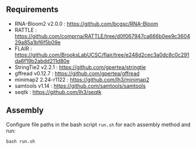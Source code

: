 
## Requirements

* RNA-Bloom2 v2.0.0 : https://github.com/bcgsc/RNA-Bloom
* RATTLE : https://github.com/comprna/RATTLE/tree/d0f067947ca666b0ee9c360429a85a1bf6f5b09e
* FLAIR : https://github.com/BrooksLabUCSC/flair/tree/e248d2cec3a0dc8c0c291da6f19b2abdd211d80e
* StringTie2 v2.2.1 : https://github.com/gpertea/stringtie
* gffread v0.12.7 : https://github.com/gpertea/gffread
* minimap2 2.24-r1122 : https://github.com/lh3/minimap2
* samtools v1.14 : https://github.com/samtools/samtools
* seqtk : https://github.com/lh3/seqtk

## Assembly

Configure file paths in the bash script `run.sh` for each assembly method and run:

```
bash run.sh
```

